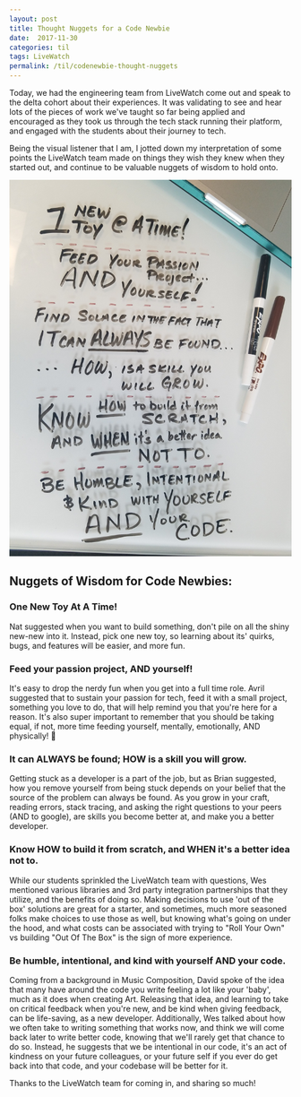 ```yaml
---
layout: post
title: Thought Nuggets for a Code Newbie
date:  2017-11-30
categories: til
tags: LiveWatch
permalink: /til/codenewbie-thought-nuggets
---
```


Today, we had the engineering team from LiveWatch come out and speak to the delta cohort about their experiences. It was validating to see and hear lots of the pieces of work we've taught so far being applied and encouraged as they took us through the tech stack running their platform, and engaged with the students about their journey to tech.

Being the visual listener that I am, I jotted down my interpretation of some points the LiveWatch team made on things they wish they knew when they started out, and continue to be valuable nuggets of wisdom to hold onto.

![nuggets of wisdom doodle](/pics/wisdom-nuggets.jpg)

## Nuggets of Wisdom for Code Newbies:

### One New Toy At A Time!
Nat suggested when you want to build something, don't pile on all the shiny new-new into it. Instead, pick one new toy, so learning about its' quirks, bugs, and features will be easier, and more fun.

### Feed your passion project, AND yourself!
It's easy to drop the nerdy fun when you get into a full time role. Avril suggested that to sustain your passion for tech, feed it with a small project, something you love to do, that will help remind you that you're here for a reason.
It's also super important to remember that you should be taking equal, if not, more time feeding yourself, mentally, emotionally, AND physically! 🌮

### It can ALWAYS be found; HOW is a skill you will grow.
Getting stuck as a developer is a part of the job, but as Brian suggested, how you remove yourself from being stuck depends on your belief that the source of the problem can always be found. As you grow in your craft, reading errors, stack tracing, and asking the right questions to your peers (AND to google), are skills you become better at, and make you a better developer.

### Know HOW to build it from scratch, and WHEN it's a better idea not to.
While our students sprinkled the LiveWatch team with questions, Wes mentioned various libraries and 3rd party integration partnerships that they utilize, and the benefits of doing so. Making decisions to use 'out of the box' solutions are great for a starter, and sometimes, much more seasoned folks make choices to use those as well, but knowing what's going on under the hood, and what costs can be associated with trying to "Roll Your Own" vs building "Out Of The Box" is the sign of more experience.

### Be humble, intentional, and kind with yourself AND your code.
Coming from a background in Music Composition, David spoke of the idea that many have around the code you write feeling a lot like your 'baby', much as it does when creating Art. Releasing that idea, and learning to take on critical feedback when you're new, and be kind when giving feedback, can be life-saving, as a new developer.
Additionally, Wes talked about how we often take to writing something that works now, and think we will come back later to write better code, knowing that we'll rarely get that chance to do so. Instead, he suggests that we be intentional in our code, it's an act of kindness on your future colleagues, or your future self if you ever do get back into that code, and your codebase will be better for it.

Thanks to the LiveWatch team for coming in, and sharing so much!